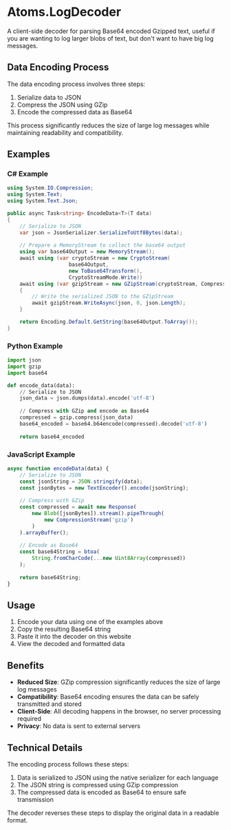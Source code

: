 # Atoms.LogDecoder

A client-side decoder for parsing Base64 encoded Gzipped text, useful if you are wanting to log larger blobs of text, but don't want to have big log messages.

## Data Encoding Process

The data encoding process involves three steps:
1. Serialize data to JSON
2. Compress the JSON using GZip
3. Encode the compressed data as Base64

This process significantly reduces the size of large log messages while maintaining readability and compatibility.

## Examples

### C# Example

```csharp
using System.IO.Compression;
using System.Text;
using System.Text.Json;

public async Task<string> EncodeData<T>(T data)
{
    // Serialize to JSON
    var json = JsonSerializer.SerializeToUtf8Bytes(data);
    
    // Prepare a MemoryStream to collect the base64 output
    using var base64Output = new MemoryStream();
    await using (var cryptoStream = new CryptoStream(
                    base64Output,
                    new ToBase64Transform(),
                    CryptoStreamMode.Write))
    await using (var gzipStream = new GZipStream(cryptoStream, CompressionMode.Compress))
    {
        // Write the serialized JSON to the GZipStream
        await gzipStream.WriteAsync(json, 0, json.Length);
    }

    return Encoding.Default.GetString(base64Output.ToArray());
}
```

### Python Example

```python
import json
import gzip
import base64

def encode_data(data):
    // Serialize to JSON
    json_data = json.dumps(data).encode('utf-8')
    
    // Compress with GZip and encode as Base64
    compressed = gzip.compress(json_data)
    base64_encoded = base64.b64encode(compressed).decode('utf-8')
    
    return base64_encoded
```

### JavaScript Example

```javascript
async function encodeData(data) {
    // Serialize to JSON
    const jsonString = JSON.stringify(data);
    const jsonBytes = new TextEncoder().encode(jsonString);
    
    // Compress with GZip
    const compressed = await new Response(
        new Blob([jsonBytes]).stream().pipeThrough(
            new CompressionStream('gzip')
        )
    ).arrayBuffer();
    
    // Encode as Base64
    const base64String = btoa(
        String.fromCharCode(...new Uint8Array(compressed))
    );
    
    return base64String;
}
```

## Usage

1. Encode your data using one of the examples above
2. Copy the resulting Base64 string
3. Paste it into the decoder on this website
4. View the decoded and formatted data

## Benefits

- **Reduced Size**: GZip compression significantly reduces the size of large log messages
- **Compatibility**: Base64 encoding ensures the data can be safely transmitted and stored
- **Client-Side**: All decoding happens in the browser, no server processing required
- **Privacy**: No data is sent to external servers

## Technical Details

The encoding process follows these steps:
1. Data is serialized to JSON using the native serializer for each language
2. The JSON string is compressed using GZip compression
3. The compressed data is encoded as Base64 to ensure safe transmission

The decoder reverses these steps to display the original data in a readable format.
